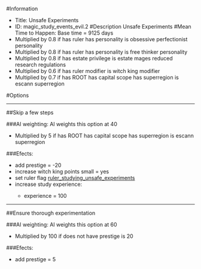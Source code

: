#Information
 - Title: Unsafe Experiments
 - ID: magic_study_events_evil.2
#Description
Unsafe Experiments
#Mean Time to Happen:
Base time = 9125 days
 - Multiplied by 0.8 if has ruler has personality is obsessive perfectionist personality
 - Multiplied by 0.8 if has ruler has personality is free thinker personality
 - Multiplied by 0.8 if has estate privilege is estate mages reduced research regulations
 - Multiplied by 0.6 if has ruler modifier is witch king modifier
 - Multiplied by 0.7 if has ROOT has capital scope has superregion is escann superregion

#Options

___
##Skip a few steps

###AI weighting:
AI weights this option at 40
 - Multiplied by 5 if has ROOT has capital scope has superregion is escann superregion


###Efects:<ul><li>add prestige = -20</li><li>increase witch king points small = yes</li><li>set ruler flag [ruler_studying_unsafe_experiments](../flags/ruler_studying_unsafe_experiments.md)</li><li>increase study experience:</li><ul><li>experience = 100</li></ul></ul>

___
##Ensure thorough experimentation

###AI weighting:
AI weights this option at 60
 - Multiplied by 100 if does not have prestige is 20


###Efects:<ul><li>add prestige = 5</li></ul>
